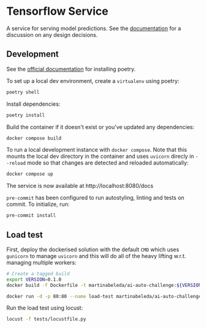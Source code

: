 # Tensorflow Service

A service for serving model predictions. See the [documentation](./DOCS.md) for a discussion on any design decisions.

## Development

See the [official documentation](https://python-poetry.org/docs/#installation) for installing poetry.

To set up a local dev environment, create a `virtualenv` using poetry:

```bash
poetry shell
```

Install dependencies:

```bash
poetry install
```

Build the container if it doesn't exist or you've updated any dependencies:

```bash
docker compose build
```

To run a local development instance with `docker compose`. Note that this mounts the local dev directory in the
container and uses `uvicorn` direcly in `--reload` mode so that changes are detected and reloaded automatically:

```bash
docker compose up
```

The service is now available at http://localhost:8080/docs

`pre-commit` has been configured to run autostyling, linting and tests on commit. To initialize, run:

```bash
pre-commit install
```

## Load test

First, deploy the dockerised solution with the default `CMD` which uses `gunicorn` to manage `uvicorn` and this will
do all of the heavy lifting w.r.t. managing multiple workers:

```bash
# Create a tagged build
export VERSION=0.1.0
docker build -f Dockerfile -t martinabeleda/ai-auto-challenge:${VERSION} .

docker run -d -p 80:80 --name load-test martinabeleda/ai-auto-challenge:${VERSION}
```

Run the load test using locust:

```bash
locust -f tests/locustfile.py
```
